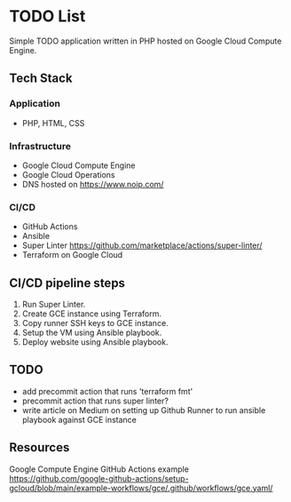 # TODO List
Simple TODO application written in PHP hosted on Google Cloud Compute Engine.

## Tech Stack
### Application
* PHP, HTML, CSS
### Infrastructure
* Google Cloud Compute Engine
* Google Cloud Operations
* DNS hosted on https://www.noip.com/
### CI/CD
* GitHub Actions
* Ansible
* Super Linter <https://github.com/marketplace/actions/super-linter/>
* Terraform on Google Cloud

## CI/CD pipeline steps
1. Run Super Linter.
2. Create GCE instance using Terraform.
3. Copy runner SSH keys to GCE instance.
4. Setup the VM using Ansible playbook.
5. Deploy website using Ansible playbook.

## TODO
* add precommit action that runs 'terraform fmt'
* precommit action that runs super linter?
* write article on Medium on setting up Github Runner to run ansible playbook against GCE instance

## Resources
Google Compute Engine GitHub Actions example
<https://github.com/google-github-actions/setup-gcloud/blob/main/example-workflows/gce/.github/workflows/gce.yaml/>
